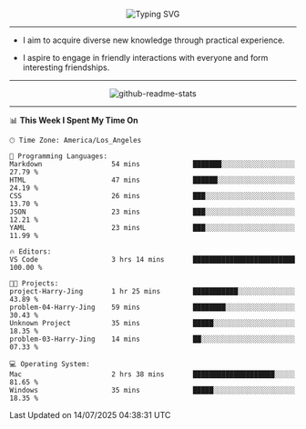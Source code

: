 <p align="center">
  <img src="https://readme-typing-svg.demolab.com?font=Fira+Code&weight=500&size=32&duration=2500&pause=1600&center=true&vCenter=true&random=false&width=1024&height=64&lines=Hi+there+%F0%9F%91%8B;I'm+delighted+you+could+make+it+here+%F0%9F%8E%89;I'm+Harry%2C+a+college+student+still+finding+my+way" alt="Typing SVG" />
</p>


---


- I aim to acquire diverse new knowledge through practical experience.

- I aspire to engage in friendly interactions with everyone and form interesting friendships.


---


<p align="center">
  <img src="https://github-readme-stats.vercel.app/api?username=Harry-Jing&show_icons=true" alt="github-readme-stats"/>
</p>


---

<!--START_SECTION:waka-->
📊 **This Week I Spent My Time On** 

```text
🕑︎ Time Zone: America/Los_Angeles

💬 Programming Languages: 
Markdown                 54 mins             ███████░░░░░░░░░░░░░░░░░░   27.79 % 
HTML                     47 mins             ██████░░░░░░░░░░░░░░░░░░░   24.19 % 
CSS                      26 mins             ███░░░░░░░░░░░░░░░░░░░░░░   13.70 % 
JSON                     23 mins             ███░░░░░░░░░░░░░░░░░░░░░░   12.21 % 
YAML                     23 mins             ███░░░░░░░░░░░░░░░░░░░░░░   11.99 % 

🔥 Editors: 
VS Code                  3 hrs 14 mins       █████████████████████████   100.00 % 

🐱‍💻 Projects: 
project-Harry-Jing       1 hr 25 mins        ███████████░░░░░░░░░░░░░░   43.89 % 
problem-04-Harry-Jing    59 mins             ████████░░░░░░░░░░░░░░░░░   30.43 % 
Unknown Project          35 mins             █████░░░░░░░░░░░░░░░░░░░░   18.35 % 
problem-03-Harry-Jing    14 mins             ██░░░░░░░░░░░░░░░░░░░░░░░   07.33 % 

💻 Operating System: 
Mac                      2 hrs 38 mins       ████████████████████░░░░░   81.65 % 
Windows                  35 mins             █████░░░░░░░░░░░░░░░░░░░░   18.35 % 
```


 Last Updated on 14/07/2025 04:38:31 UTC
<!--END_SECTION:waka-->
